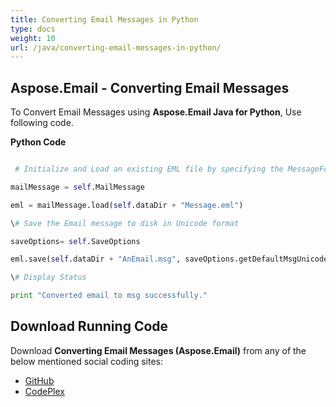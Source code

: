 ```yaml
---
title: Converting Email Messages in Python
type: docs
weight: 10
url: /java/converting-email-messages-in-python/
---
```


## **Aspose.Email - Converting Email Messages**
To Convert Email Messages using **Aspose.Email Java for Python**, Use following code.

**Python Code**

``` python

 # Initialize and Load an existing EML file by specifying the MessageFormat

mailMessage = self.MailMessage

eml = mailMessage.load(self.dataDir + "Message.eml")

\# Save the Email message to disk in Unicode format

saveOptions= self.SaveOptions

eml.save(self.dataDir + "AnEmail.msg", saveOptions.getDefaultMsgUnicode())

\# Display Status

print "Converted email to msg successfully."

```
## **Download Running Code**
Download **Converting Email Messages (Aspose.Email)** from any of the below mentioned social coding sites:

- [GitHub](https://github.com/aspose-email/Aspose.Email-for-Java/releases/tag/Aspose.Email_Java_for_Python-v1.0)
- [CodePlex](http://asposeemailjavapython.codeplex.com/releases/)
